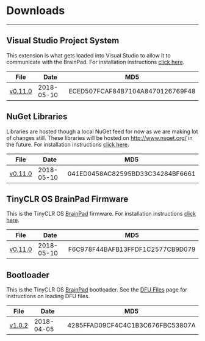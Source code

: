 # Downloads
---

## Visual Studio Project System
This extension is what gets loaded into Visual Studio to allow it to communicate with the BrainPad. For installation instructions [click here](../go-beyond/system-setup.md#tinyclr-os-project-system).

File | Date | MD5
--- | --- | ---
[v0.11.0](http://files.ghielectronics.com/downloads/TinyCLR/Extensions/TinyCLR%20OS%20Project%20System%20v0.11.0.vsix) | 2018-05-10 | ECED507FCAF84B7104A8470126769F48

## NuGet Libraries
Libraries are hosted though a local NuGet feed for now as we are making lot of changes still. These libraries will be hosted on http://www.nuget.org/ in the future. For installation instructions [click here](../go-beyond/system-setup.md#download-and-install-the-tinyclr-nuget-packages).

File | Date | MD5
--- | --- | ---
[v0.11.0](http://files.ghielectronics.com/downloads/TinyCLR/Libraries/TinyCLR%20OS%20Libraries%20v0.11.0.zip) | 2018-05-10 | 041ED0458AC82595BD33C34284BF6661

## TinyCLR OS BrainPad Firmware
This is the TinyCLR OS [BrainPad](http://www.brainpad.com) firmware. For installation instructions [click here](../go-beyond/system-setup.md#step-2-prepare-the-brainpad).

File | Date | MD5
--- | --- | ---
[v0.11.0](http://files.ghielectronics.com/downloads/BrainPad/Firmwares/TinyCLR/BrainPad%20Firmware%20v0.11.0.uf2) | 2018-05-10 | F6C978F44BAFB13FFDF1C2577CB9D079


## Bootloader
This is the TinyCLR OS [BrainPad](http://www.brainpad.com) bootloader.
See the [DFU Files](dfu-files.md) page for instructions on loading DFU files.

File | Date | MD5
--- | --- | ---
[v1.0.2](http://files.ghielectronics.com/downloads/Bootloaders/MakeCode/BrainPad%20Bootloader%20v1.0.2.dfu) | 2018-04-05 | 4285FFAD09CF4C4C1B3C676FBC53807A



